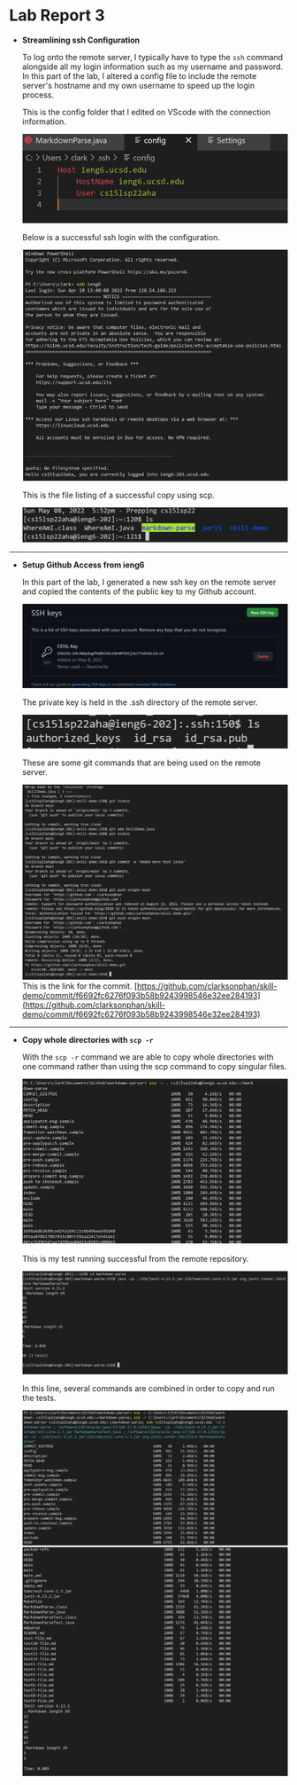 # Lab Report 3

- **Streamlining ssh Configuration**
    
    To log onto the remote server, I typically have to type the `ssh` command alongside all my login information such as my username and password. In this part of the lab, I altered a config file to include the remote server's hostname and my own username to speed up the login process.

    
    This is the config folder that I edited on VScode with the connection information.

    ![config](config.PNG)

    Below is a successful ssh login with the configuration.

    ![config_login](config_login.PNG)

    This is the file listing of a successful copy using scp.

    ![scp_copy](scp_copy.PNG)
---
- **Setup Github Access from ieng6**

    In this part of the lab, I generated a new ssh key on the remote server and copied the contents of the public key to my Github account.

    ![pub_key](pub_key.PNG)

    The private key is held in the .ssh directory of the remote server.

    ![private_key](private_key.PNG)

    These are some git commands that are being used on the remote server.

    ![git_command](git_command2.PNG)
    This is the link for the commit.
    [https://github.com/clarksonphan/skill-demo/commit/f6692fc6276f093b58b9243998546e32ee284193](https://github.com/clarksonphan/skill-demo/commit/f6692fc6276f093b58b9243998546e32ee284193)

---
- **Copy whole directories with `scp -r`**

    With the `scp -r` command we are able to copy whole directories with one command rather than using the scp command to copy singular files. 

    ![scp_directory](scp_directory.PNG)

    This is my test running successful from the remote repository.

    ![scp_directory_test](scp_directory_test.PNG)

    In this line, several commands are combined in order to copy and run the tests.

    ![multi_copy](multi_copy.PNG)
    ![multi_test](multi_test.PNG)
